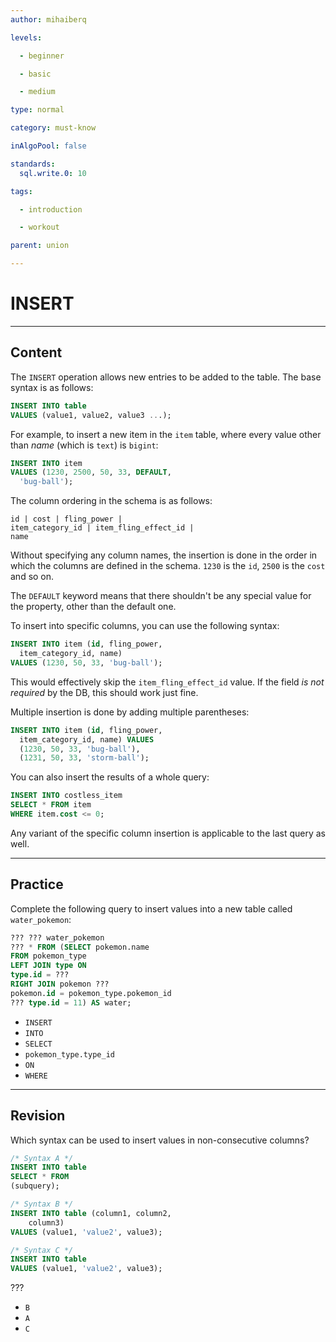 ```yaml
---
author: mihaiberq

levels:

  - beginner

  - basic

  - medium

type: normal

category: must-know

inAlgoPool: false

standards:
  sql.write.0: 10

tags:

  - introduction

  - workout

parent: union

---
```


# INSERT

---

## Content

The `INSERT` operation allows new entries to be added to the table. The base syntax is as follows:

```sql
INSERT INTO table
VALUES (value1, value2, value3 ...);
```

For example, to insert a new item in the `item` table, where every value other than _name_ (which is `text`) is `bigint`:

```sql
INSERT INTO item
VALUES (1230, 2500, 50, 33, DEFAULT,
  'bug-ball');
```

The column ordering in the schema is as follows:

```
id | cost | fling_power |
item_category_id | item_fling_effect_id |
name
```

Without specifying any column names, the insertion is done in the order in which the columns are defined in the schema. `1230` is the `id`, `2500` is the `cost` and so on.

The `DEFAULT` keyword means that there shouldn't be any special value for the property, other than the default one.

To insert into specific columns, you can use the following syntax:

```sql
INSERT INTO item (id, fling_power,
  item_category_id, name)
VALUES (1230, 50, 33, 'bug-ball');
```

This would effectively skip the `item_fling_effect_id` value. If the field _is not required_ by the DB, this should work just fine.

Multiple insertion is done by adding multiple parentheses:

```sql
INSERT INTO item (id, fling_power,
  item_category_id, name) VALUES
  (1230, 50, 33, 'bug-ball'),
  (1231, 50, 33, 'storm-ball');
```

You can also insert the results of a whole query:

```sql
INSERT INTO costless_item
SELECT * FROM item
WHERE item.cost <= 0;
```

Any variant of the specific column insertion is applicable to the last query as well.

---

## Practice

Complete the following query to insert values into a new table called `water_pokemon`:

```sql
??? ??? water_pokemon
??? * FROM (SELECT pokemon.name
FROM pokemon_type
LEFT JOIN type ON
type.id = ???
RIGHT JOIN pokemon ???
pokemon.id = pokemon_type.pokemon_id
??? type.id = 11) AS water;
```

- `INSERT`
- `INTO`
- `SELECT`
- `pokemon_type.type_id`
- `ON`
- `WHERE`

---

## Revision

Which syntax can be used to insert values in non-consecutive columns?

```sql
/* Syntax A */
INSERT INTO table
SELECT * FROM
(subquery);

/* Syntax B */
INSERT INTO table (column1, column2,
    column3)
VALUES (value1, 'value2', value3);

/* Syntax C */
INSERT INTO table
VALUES (value1, 'value2', value3);
```

???

- `B`
- `A`
- `C`
